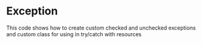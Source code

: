 # Exception

This code shows how to create custom checked and unchecked exceptions and custom class for using in try/catch with resources